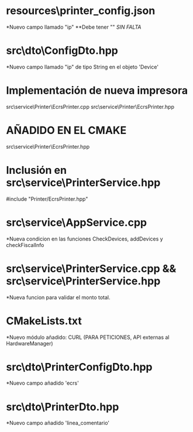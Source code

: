 # resources\printer_config.json
*Nuevo campo llamado "ip"
**Debe tener "" *SIN FALTA*

# src\dto\ConfigDto.hpp
*Nuevo campo llamado "ip" de tipo String en el objeto 'Device'

# Implementación de nueva impresora 
src\service\Printer\EcrsPrinter.cpp
src\service\Printer\EcrsPrinter.hpp

# AÑADIDO EN EL CMAKE
src\service\Printer\EcrsPrinter.hpp

# Inclusión en src\service\PrinterService.hpp
#include "Printer/EcrsPrinter.hpp"

# src\service\AppService.cpp
*Nueva condicion en las funciones CheckDevices, addDevices y checkFiscalInfo

# src\service\PrinterService.cpp && src\service\PrinterService.hpp
*Nueva funcion para validar el monto total.

# CMakeLists.txt
*Nuevo módulo añadido: CURL (PARA PETICIONES, API externas al HardwareManager)

# src\dto\PrinterConfigDto.hpp
*Nuevo campo añadido 'ecrs'

# src\dto\PrinterDto.hpp
*Nuevo campo añadido 'linea_comentario'





